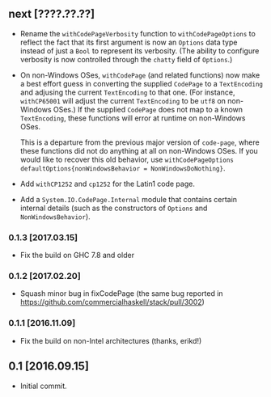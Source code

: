 ## next [????.??.??]
* Rename the `withCodePageVerbosity` function to `withCodePageOptions` to
  reflect the fact that its first argument is now an `Options` data type
  instead of just a `Bool` to represent its verbosity. (The ability to
  configure verbosity is now controlled through the `chatty` field of
  `Options`.)
* On non-Windows OSes, `withCodePage` (and related functions) now make a best
  effort guess in converting the supplied `CodePage` to a `TextEncoding` and
  adjusing the current `TextEncoding` to that one. (For instance, `withCP65001`
  will adjust the current `TextEncoding` to be `utf8` on non-Windows OSes.)
  If the supplied `CodePage` does not map to a known `TextEncoding`, these
  functions will error at runtime on non-Windows OSes.

  This is a departure from the previous major version of `code-page`, where
  these functions did not do anything at all on non-Windows OSes. If you
  would like to recover this old behavior, use
  `withCodePageOptions defaultOptions{nonWindowsBehavior = NonWindowsDoNothing}`.
* Add `withCP1252` and `cp1252` for the Latin1 code page.
* Add a `System.IO.CodePage.Internal` module that contains certain internal
  details (such as the constructors of `Options` and `NonWindowsBehavior`).

### 0.1.3 [2017.03.15]
* Fix the build on GHC 7.8 and older

### 0.1.2 [2017.02.20]
* Squash minor bug in fixCodePage (the same bug reported in
  https://github.com/commercialhaskell/stack/pull/3002)

### 0.1.1 [2016.11.09]
* Fix the build on non-Intel architectures (thanks, erikd!)

## 0.1 [2016.09.15]
* Initial commit.
